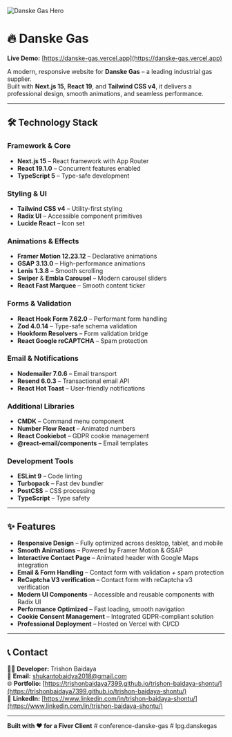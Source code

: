 ![Danske Gas Hero](./public/assets/heroSectionImg.webp)

# 🔥 Danske Gas

**Live Demo:** [https://danske-gas.vercel.app](https://danske-gas.vercel.app)

A modern, responsive website for **Danske Gas** – a leading industrial gas supplier.  
Built with **Next.js 15**, **React 19**, and **Tailwind CSS v4**, it delivers a professional design, smooth animations, and seamless performance.

---

## 🛠️ Technology Stack

### Framework & Core
- **Next.js 15** – React framework with App Router
- **React 19.1.0** – Concurrent features enabled
- **TypeScript 5** – Type-safe development

### Styling & UI
- **Tailwind CSS v4** – Utility-first styling
- **Radix UI** – Accessible component primitives
- **Lucide React** – Icon set

### Animations & Effects
- **Framer Motion 12.23.12** – Declarative animations
- **GSAP 3.13.0** – High-performance animations
- **Lenis 1.3.8** – Smooth scrolling
- **Swiper** & **Embla Carousel** – Modern carousel sliders
- **React Fast Marquee** – Smooth content ticker

### Forms & Validation
- **React Hook Form 7.62.0** – Performant form handling
- **Zod 4.0.14** – Type-safe schema validation
- **Hookform Resolvers** – Form validation bridge
- **React Google reCAPTCHA** – Spam protection

### Email & Notifications
- **Nodemailer 7.0.6** – Email transport
- **Resend 6.0.3** – Transactional email API
- **React Hot Toast** – User-friendly notifications

### Additional Libraries
- **CMDK** – Command menu component
- **Number Flow React** – Animated numbers
- **React Cookiebot** – GDPR cookie management
- **@react-email/components** – Email templates

### Development Tools
- **ESLint 9** – Code linting
- **Turbopack** – Fast dev bundler
- **PostCSS** – CSS processing
- **TypeScript** – Type safety

---

## ✨ Features

- **Responsive Design** – Fully optimized across desktop, tablet, and mobile
- **Smooth Animations** – Powered by Framer Motion & GSAP
- **Interactive Contact Page** – Animated header with Google Maps integration
- **Email & Form Handling** – Contact form with validation + spam protection
- **ReCaptcha V3 verification** – Contact form with reCaptcha v3 verification
- **Modern UI Components** – Accessible and reusable components with Radix UI
- **Performance Optimized** – Fast loading, smooth navigation
- **Cookie Consent Management** – Integrated GDPR-compliant solution
- **Professional Deployment** – Hosted on Vercel with CI/CD

---

## 📞 Contact

👨‍💻 **Developer:** Trishon Baidaya  
📧 **Email:** [shukantobaidya2018@gmail.com](mailto:shukantobaidya2018@gmail.com)  
🌐 **Portfolio:** [https://trishonbaidaya7399.github.io/trishon-baidaya-shontu/](https://trishonbaidaya7399.github.io/trishon-baidaya-shontu/)  
💼 **LinkedIn:** [https://www.linkedin.com/in/trishon-baidaya-shontu/](https://www.linkedin.com/in/trishon-baidaya-shontu/)

---

**Built with ❤️ for a Fiver Client**
#   c o n f e r e n c e - d a n s k e - g a s  
 # lpg.danskegas
